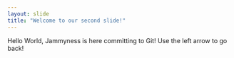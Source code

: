 ```yaml
---
layout: slide
title: "Welcome to our second slide!"
---
```

Hello World, Jammyness is here committing to Git!
Use the left arrow to go back!
